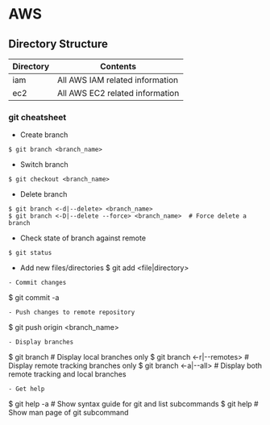 # AWS

## Directory Structure

| Directory | Contents                        |
|-----------|---------------------------------|
| iam       | All AWS IAM related information |
| ec2       | All AWS EC2 related information |

### git cheatsheet
- Create branch
```
$ git branch <branch_name>
```
- Switch branch
```
$ git checkout <branch_name>
```
- Delete branch
```
$ git branch <-d|--delete> <branch_name>
$ git branch <-D|--delete --force> <branch_name>  # Force delete a branch
```
- Check state of branch against remote
```
$ git status
```
- Add new files/directories
$ git add <file|directory>
```
- Commit changes
```
$ git commit -a
```
- Push changes to remote repository
```
$ git push origin <branch_name>
```
- Display branches
```
$ git branch                 # Display local branches only
$ git branch <-r|--remotes>  # Display remote tracking branches only
$ git branch <-a|--all>      # Display both remote tracking and local branches
```
- Get help
```
$ git help -a            # Show syntax guide for git and list subcommands
$ git help <subcommand>  # Show man page of git subcommand
```
